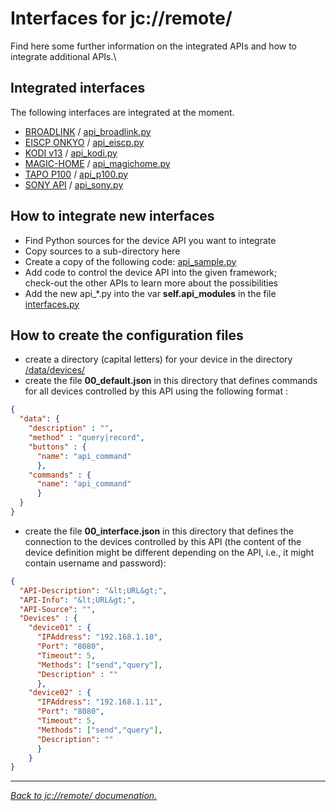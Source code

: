 # Interfaces for jc://remote/

Find here some further information on the integrated APIs and how to integrate additional APIs.\

## Integrated interfaces

The following interfaces are integrated at the moment. 

* [BROADLINK](broadlink/README.md) / [api_broadlink.py](api_broadlink.py)
* [EISCP ONKYO](eiscp/README.md) / [api_eiscp.py](api_eiscp.py)
* [KODI v13](kodi/README.md) / [api_kodi.py](api_kodi.py)
* [MAGIC-HOME](magichome/README.md) / [api_magichome.py](api_magichome.py)
* [TAPO P100](p100/README.md) / [api_p100.py](api_p100.py)
* [SONY API](sonyapi/README.md) / [api_sony.py](api_sony.py)

## How to integrate new interfaces

* Find Python sources for the device API you want to integrate
* Copy sources to a sub-directory here
* Create a copy of the following code: [api_sample.py](api_sample.py)
* Add code to control the device API into the given framework; \
  check-out the other APIs to learn more about the possibilities
* Add the new api_*.py into the var **self.api_modules** in the file [interfaces.py](interfaces.py)

## How to create the configuration files

* create a directory (capital letters) for your device in the directory [/data/devices/](../../data/devices/)
* create the file **00_default.json** in this directory that defines commands for all devices controlled by this API using the following format :

```json
{
  "data": {
    "description" : "",
    "method" : "query|record",
    "buttons" : {
      "name": "api_command"
      },
    "commands" : {
      "name": "api_command"
      }
  }
}
```

* create the file **00_interface.json** in this directory that defines the connection to the devices controlled by this API (the content of the device definition might be different depending on the API, i.e., it might contain username and password):

```json
{
  "API-Description": "&lt;URL&gt;",
  "API-Info": "&lt;URL&gt;",
  "API-Source": "",
  "Devices" : {
    "device01" : {
      "IPAddress": "192.168.1.10",
      "Port": "8080",
      "Timeout": 5,
      "Methods": ["send","query"],
      "Description" : ""
      },
    "device02" : {
      "IPAddress": "192.168.1.11",
      "Port": "8080",
      "Timeout": 5,
      "Methods": ["send","query"],
      "Description": ""
      }
    }
}
```

--------

_[Back to jc://remote/ documenation.](../../README.md)_
